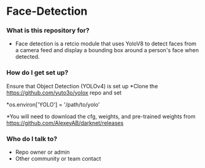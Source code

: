 # Face-Detection #

### What is this repository for? ###

* Face detection is a retcio module that uses YoloV8 to detect faces from a camera feed and display a bounding box around a person's face when detected.

### How do I get set up? ###

Ensure that Object Detection (YOLOv4) is set up
*Clone the https://github.com/yuto3o/yolox repo and set

*os.environ['YOLO'] = '/path/to/yolo'

*You will need to download the cfg, weights, and pre-trained weights from https://github.com/AlexeyAB/darknet/releases

### Who do I talk to? ###

* Repo owner or admin
* Other community or team contact